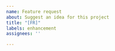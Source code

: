 ```yaml
---
name: Feature request
about: Suggest an idea for this project
title: "[FR]"
labels: enhancement
assignees: ''

---
```


<!-- 
Go wild! Tell us what you want!

What can help us understand:

- Diagrams if applicable
- Screenshots if applicable
- Code examples (how you see the feature being implemented) if applicable.
-->
